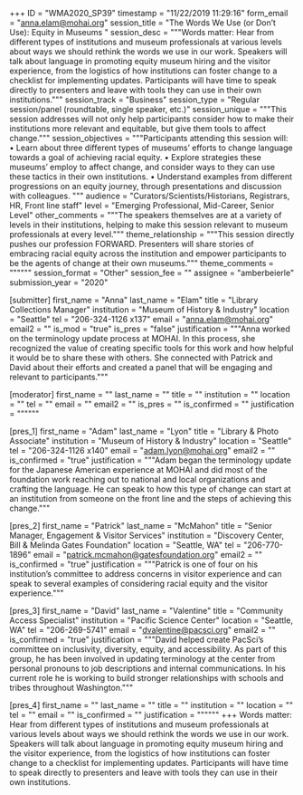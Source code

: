 +++
ID = "WMA2020_SP39"
timestamp = "11/22/2019 11:29:16"
form_email = "anna.elam@mohai.org"
session_title = "The Words We Use (or Don’t Use): Equity in Museums "
session_desc = """Words matter: Hear from different types of institutions and museum professionals at various levels about ways we should rethink the words we use in our work. Speakers will talk about language in promoting equity museum hiring and the visitor experience, from the logistics of how institutions can foster change to a checklist for implementing updates. Participants will have time to speak directly to presenters and leave with tools they can use in their own institutions."""
session_track = "Business"
session_type = "Regular session/panel (roundtable, single speaker, etc.)"
session_unique = """This session addresses will not only help participants consider how to make their institutions more relevant and equitable, but give them tools to affect change."""
session_objectives = """Participants attending this session will:
•	Learn about three different types of museums’ efforts to change language towards a goal of achieving racial equity.
•	Explore strategies these museums’ employ to affect change, and consider ways to they can use these tactics in their own institutions.
•	Understand examples from different progressions on an equity journey, through presentations and discussion with colleagues.
"""
audience = "Curators/Scientists/Historians, Registrars, HR, Front line staff"
level = "Emerging Professional, Mid-Career, Senior Level"
other_comments = """The speakers themselves are at a variety of levels in their institutions, helping to make this session relevant to museum professionals at every level."""
theme_relationship = """This session directly pushes our profession FORWARD. Presenters will share stories of embracing racial equity across the institution and empower participants to be the agents of change at their own museums."""
theme_comments = """"""
session_format = "Other"
session_fee = ""
assignee = "amberbeierle"
submission_year = "2020"

[submitter]
first_name = "Anna"
last_name = "Elam"
title = "Library Collections Manager"
institution = "Museum of History & Industry"
location = "Seattle"
tel = "206-324-1126 x137"
email = "anna.elam@mohai.org"
email2 = ""
is_mod = "true"
is_pres = "false"
justification = """Anna worked on the terminology update process at MOHAI. In this process, she recognized the value of creating specific tools for this work and how helpful it would be to share these with others. She connected with Patrick and David about their efforts and created a panel that will be engaging and relevant to participants."""

[moderator]
first_name = ""
last_name = ""
title = ""
institution = ""
location = ""
tel = ""
email = ""
email2 = ""
is_pres = ""
is_confirmed = ""
justification = """"""

[pres_1]
first_name = "Adam"
last_name = "Lyon"
title = "Library & Photo Associate"
institution = "Museum of History & Industry"
location = "Seattle"
tel = "206-324-1126 x140"
email = "adam.lyon@mohai.org"
email2 = ""
is_confirmed = "true"
justification = """Adam began the terminology update for the Japanese American experience at MOHAI and did most of the foundation work reaching out to national and local organizations and crafting the language. He can speak to how this type of change can start at an institution from someone on the front line and the steps of achieving this change."""

[pres_2]
first_name = "Patrick"
last_name = "McMahon"
title = "Senior Manager, Engagement & Visitor Services"
institution = "Discovery Center, Bill & Melinda Gates Foundation"
location = "Seattle, WA"
tel = "206-770-1896"
email = "patrick.mcmahon@gatesfoundation.org"
email2 = ""
is_confirmed = "true"
justification = """Patrick is one of four on his institution’s committee to address concerns in visitor experience and can speak to several examples of considering racial equity and the visitor experience."""

[pres_3]
first_name = "David"
last_name = "Valentine"
title = "Community Access Specialist"
institution = "Pacific Science Center"
location = "Seattle, WA"
tel = "206-269-5741"
email = "dvalentine@pacsci.org"
email2 = ""
is_confirmed = "true"
justification = """David helped create PacSci’s committee on inclusivity, diversity, equity, and accessibility. As part of this group, he has been involved in updating terminology at the center from personal pronouns to job descriptions and internal communications. In his current role he is working to build stronger relationships with schools and tribes throughout Washington."""

[pres_4]
first_name = ""
last_name = ""
title = ""
institution = ""
location = ""
tel = ""
email = ""
is_confirmed = ""
justification = """"""
+++
Words matter: Hear from different types of institutions and museum professionals at various levels about ways we should rethink the words we use in our work. Speakers will talk about language in promoting equity museum hiring and the visitor experience, from the logistics of how institutions can foster change to a checklist for implementing updates. Participants will have time to speak directly to presenters and leave with tools they can use in their own institutions.